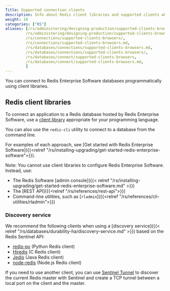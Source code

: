 ```yaml
---
Title: Supported connection clients
description: Info about Redis client libraries and supported clients when using the discovery service.
weight: 10
categories: ["RS"]
aliases: [/rs/administering/designing-production/supported-clients-browsers/,
         /rs/administering/designing-production/supported-clients-browsers.md,
         /rs/connections/supported-clients-browsers/,
         /rs/connections/supported-clients-browsers.md,
         /rs/databases/connections/supported-clients-browsers.md,
         /rs/databases/connections/supported-clients-browsers/,
         /rs/databases/connect/supported-clients-browsers,
         /rs/databases/connect/supported-clients-browsers.md,
         ]
---
```

You can connect to Redis Enterprise Software databases programmatically using client libraries.

## Redis client libraries

To connect an application to a Redis database hosted by Redis Enterprise Software, use a [client library](https://redis.io/clients) appropriate for your programming language.

You can also use the `redis-cli` utility to connect to a database from the command line.

For examples of each approach, see [Get started with Redis Enterprise Software]({{<relref "/rs/installing-upgrading/get-started-redis-enterprise-software">}}).

Note: You cannot use client libraries to configure Redis Enterprise Software.  Instead, use:

- The Redis Software [admin console]({{< relref "/rs/installing-upgrading/get-started-redis-enterprise-software.md" >}})
- The [REST API]({{<relref "/rs/references/rest-api">}})
- Command-line utilities, such as [`rladmin`]({{<relref "/rs/references/cli-utilities/rladmin">}})

### Discovery service

We recommend the following clients when using a [discovery service]({{< relref "/rs/databases/durability-ha/discovery-service.md" >}}) based on the Redis Sentinel API:

- [redis-py](https://github.com/redis/redis-py) (Python Redis client)
- [Hiredis](https://github.com/redis/hiredis) (C Redis client)
- [Jedis](https://github.com/redis/jedis) (Java Redis client)
- [node-redis](https://github.com/redis/node-redis) (Node.js Redis client)

If you need to use another client, you can use [Sentinel Tunnel](https://github.com/RedisLabs/sentinel_tunnel)
to discover the current Redis master with Sentinel and create a TCP tunnel between a local port on the client and the master.

